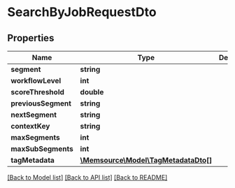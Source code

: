 # SearchByJobRequestDto

## Properties
Name | Type | Description | Notes
------------ | ------------- | ------------- | -------------
**segment** | **string** |  | 
**workflowLevel** | **int** |  | [optional] 
**scoreThreshold** | **double** |  | [optional] 
**previousSegment** | **string** |  | [optional] 
**nextSegment** | **string** |  | [optional] 
**contextKey** | **string** |  | [optional] 
**maxSegments** | **int** |  | [optional] 
**maxSubSegments** | **int** |  | [optional] 
**tagMetadata** | [**\Memsource\Model\TagMetadataDto[]**](TagMetadataDto.md) |  | [optional] 

[[Back to Model list]](../README.md#documentation-for-models) [[Back to API list]](../README.md#documentation-for-api-endpoints) [[Back to README]](../README.md)


